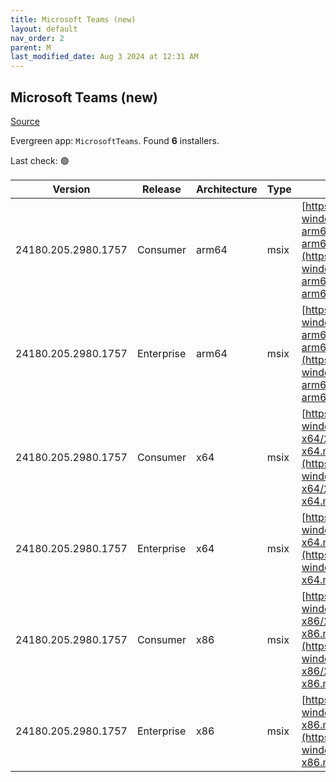 ```yaml
---
title: Microsoft Teams (new)
layout: default
nav_order: 2
parent: M
last_modified_date: Aug 3 2024 at 12:31 AM
---
```


## Microsoft Teams (new)

[Source](https://www.microsoft.com/teams)

Evergreen app: `MicrosoftTeams`. Found **6** installers.

Last check: 🟢

| Version             | Release    | Architecture | Type | URI                                                                                                                                                                                                                                |
| ------------------- | ---------- | ------------ | ---- | ---------------------------------------------------------------------------------------------------------------------------------------------------------------------------------------------------------------------------------- |
| 24180.205.2980.1757 | Consumer   | arm64        | msix | [https://installer.teams.static.microsoft/production-windows-arm64/24180.205.2980.1757/MicrosoftTeams-arm64.msix](https://installer.teams.static.microsoft/production-windows-arm64/24180.205.2980.1757/MicrosoftTeams-arm64.msix) |
| 24180.205.2980.1757 | Enterprise | arm64        | msix | [https://installer.teams.static.microsoft/production-windows-arm64/24180.205.2980.1757/MSTeams-arm64.msix](https://installer.teams.static.microsoft/production-windows-arm64/24180.205.2980.1757/MSTeams-arm64.msix)               |
| 24180.205.2980.1757 | Consumer   | x64          | msix | [https://installer.teams.static.microsoft/production-windows-x64/24180.205.2980.1757/MicrosoftTeams-x64.msix](https://installer.teams.static.microsoft/production-windows-x64/24180.205.2980.1757/MicrosoftTeams-x64.msix)         |
| 24180.205.2980.1757 | Enterprise | x64          | msix | [https://installer.teams.static.microsoft/production-windows-x64/24180.205.2980.1757/MSTeams-x64.msix](https://installer.teams.static.microsoft/production-windows-x64/24180.205.2980.1757/MSTeams-x64.msix)                       |
| 24180.205.2980.1757 | Consumer   | x86          | msix | [https://installer.teams.static.microsoft/production-windows-x86/24180.205.2980.1757/MicrosoftTeams-x86.msix](https://installer.teams.static.microsoft/production-windows-x86/24180.205.2980.1757/MicrosoftTeams-x86.msix)         |
| 24180.205.2980.1757 | Enterprise | x86          | msix | [https://installer.teams.static.microsoft/production-windows-x86/24180.205.2980.1757/MSTeams-x86.msix](https://installer.teams.static.microsoft/production-windows-x86/24180.205.2980.1757/MSTeams-x86.msix)                       |
